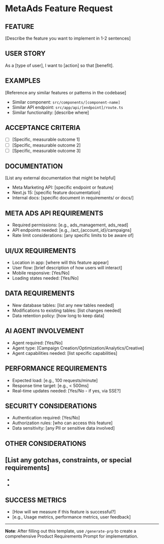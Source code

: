 # MetaAds Feature Request

## FEATURE
[Describe the feature you want to implement in 1-2 sentences]

## USER STORY
As a [type of user], I want to [action] so that [benefit].

## EXAMPLES
[Reference any similar features or patterns in the codebase]
- Similar component: `src/components/[component-name]`
- Similar API endpoint: `src/app/api/[endpoint]/route.ts`
- Similar functionality: [describe where]

## ACCEPTANCE CRITERIA
- [ ] [Specific, measurable outcome 1]
- [ ] [Specific, measurable outcome 2]
- [ ] [Specific, measurable outcome 3]

## DOCUMENTATION
[List any external documentation that might be helpful]
- Meta Marketing API: [specific endpoint or feature]
- Next.js 15: [specific feature documentation]
- Internal docs: [specific document in requirements/ or docs/]

## META ADS API REQUIREMENTS
- Required permissions: [e.g., ads_management, ads_read]
- API endpoints needed: [e.g., /act_{account_id}/campaigns]
- Rate limit considerations: [any specific limits to be aware of]

## UI/UX REQUIREMENTS
- Location in app: [where will this feature appear]
- User flow: [brief description of how users will interact]
- Mobile responsive: [Yes/No]
- Loading states needed: [Yes/No]

## DATA REQUIREMENTS
- New database tables: [list any new tables needed]
- Modifications to existing tables: [list changes needed]
- Data retention policy: [how long to keep data]

## AI AGENT INVOLVEMENT
- Agent required: [Yes/No]
- Agent type: [Campaign Creation/Optimization/Analytics/Creative]
- Agent capabilities needed: [list specific capabilities]

## PERFORMANCE REQUIREMENTS
- Expected load: [e.g., 100 requests/minute]
- Response time target: [e.g., < 500ms]
- Real-time updates needed: [Yes/No - if yes, via SSE?]

## SECURITY CONSIDERATIONS
- Authentication required: [Yes/No]
- Authorization rules: [who can access this feature]
- Data sensitivity: [any PII or sensitive data involved]

## OTHER CONSIDERATIONS
[List any gotchas, constraints, or special requirements]
- 
- 
- 

## SUCCESS METRICS
- [How will we measure if this feature is successful?]
- [e.g., Usage metrics, performance metrics, user feedback]

---

**Note**: After filling out this template, use `/generate-prp` to create a comprehensive Product Requirements Prompt for implementation.